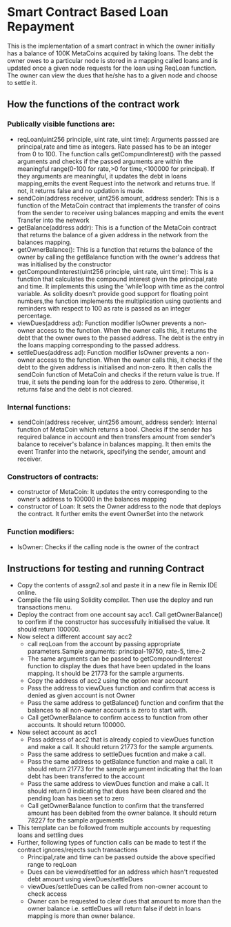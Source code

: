 # Smart Contract Based Loan Repayment
This is the implementation of a smart contract in which the owner initially has a balance of 100K MetaCoins acquired by taking loans. The debt the owner owes to a particular node is stored in a mapping called loans and is updated once a given node requests for the loan using ReqLoan function. The owner can view the dues that he/she has to a given node and choose to settle it.
## How the functions of the contract work
### Publically visible functions are:
- reqLoan(uint256 principle, uint rate, uint time): Arguments passsed are principal,rate and time as integers. Rate passed has to be an integer from 0 to 100. The function calls getCompundInterest() with the passed arguments and checks if the passed arguments are within the meaningful range(0-100 for rate,>0 for time,<100000 for principal). If they arguments are meaningful, it updates the debt in loans mapping,emits the event Request into the network and returns true. If not, it returns false and no updation is made.
- sendCoin(address receiver, uint256 amount, address sender): This is a function of the MetaCoin contract that implements the transfer of coins from the sender to receiver using balances mapping and emits the event Transfer into the network
- getBalance(address addr): This is a function of the MetaCoin contract that returns the balance of a given address in the network from the balances mapping.
- getOwnerBalance(): This is a function that returns the balance of the owner by calling the getBalance function with the owner's address that was initialised by the constructor
- getCompoundInterest(uint256 principle, uint rate, uint time): This is a function that calculates the compound interest given the principal,rate and time. It implements this using the 'while'loop with time as the control variable. As solidity doesn't provide good support for floating point numbers,the function implements the multiplication using quotients and reminders with respect to 100 as rate is passed as an integer percentage.
- viewDues(address ad): Function modifier IsOwner prevents a non-owner access to the function. When the owner calls this, it returns the debt that the owner owes to the passed address. The debt is the entry in the loans mapping corresponding to the passed address.
- settleDues(address ad): Function modifier IsOwner prevents a non-owner access to the function. When the owner calls this, it checks if the debt to the given address is initialised and non-zero. It then calls the sendCoin function of MetaCoin and checks if the return value is true. If true, it sets the pending loan for the address to zero. Otherwise, it returns false and the debt is not cleared.
### Internal functions:
- sendCoin(address receiver, uint256 amount, address sender): Internal function of MetaCoin which returns a bool. Checks if the sender has required balance in account and then transfers amount from sender's balance to receiver's balance in balances mapping. It then emits the event Tranfer into the network, specifying the sender, amount and receiver.
### Constructors of contracts:
- constructor of MetaCoin: It updates the entry corresponding to the owner's address to 100000 in the balances mapping
- constructor of Loan: It sets the Owner address to the node that deploys the contract. It further emits the event OwnerSet into the network
### Function modifiers:
- IsOwner: Checks if the calling node is the owner of the contract
## Instructions for testing and running Contract
- Copy the contents of assgn2.sol and paste it in a new file in Remix IDE online.
- Compile the file using Solidity compiler. Then use the deploy and run transactions menu.
- Deploy the contract from one account say acc1. Call getOwnerBalance() to confirm if the constructor has successfully initialised the value. It should return 100000.
- Now select a different account say acc2
    - call reqLoan from the account by passing appropriate parameters.Sample arguments: principal-19750, rate-5, time-2
    - The same arguments can be passed to getCompoundInterest function to display the dues that have been updated in the loans mapping. It should be 21773 for the sample arguments.
    - Copy the address of acc2 using the option near account
    - Pass the address to viewDues function and confirm that access is denied as given account is not Owner
    - Pass the same address to getBalance() function and confirm that the balances to all non-owner accounts is zero to start with.
    - Call getOwnerBalance to confirm access to function from other accounts. It should return 100000.
- Now select account as acc1
    - Pass address of acc2 that is already copied to viewDues function and make a call. It should return 21773 for the sample arguments.
    - Pass the same address to settleDues fucntion and make a call.
    - Pass the same address to getBalance function and make a call. It should return 21773 for the sample argument indicating that the loan debt has been transferred to the account
    - Pass the same address to viewDues function and make a call. It should return 0 indicating that dues have been cleared and the pending loan has been set to zero
    - Call getOwnerBalance function to confirm that the transferred amount has been debited from the owner balance. It should return 78227 for the sample arguements
- This template can be followed from multiple accounts by requesting loans and settling dues
- Further, following types of function calls can be made to test if the contract ignores/rejects such transactions
    - Principal,rate and time can be passed outside the above specified range to reqLoan
    - Dues can be viewed/settled for an address which hasn't requested debt amount using viewDues/settleDues
    - viewDues/settleDues can be called from non-owner account to check access
    - Owner can be requested to clear dues that amount to more than the owner balance i.e. settleDues will return false if debt in loans mapping is more than owner balance.
